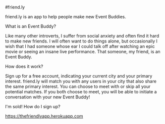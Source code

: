 #friend.ly

friend.ly is an app to help people make new Event Buddies.

What is an Event Buddy?

Like many other introverts, I suffer from social anxiety and often find it hard to make new friends. I will often want to do things alone, but occasionally I wish that I had someone whose ear I could talk off after watching an epic movie or seeing an insane live performance. That someone, my friend, is an Event Buddy.

How does it work?

Sign up for a free account, indicating your current city and your primary interest. friend.ly will match you with any users in your city that also share the same primary interest. You can choose to meet with or skip all your potential matches. If you both choose to meet, you will be able to initiate a conversation with your new Event Buddy!

I'm sold! How do I sign up?

https://thefriendlyapp.herokuapp.com
